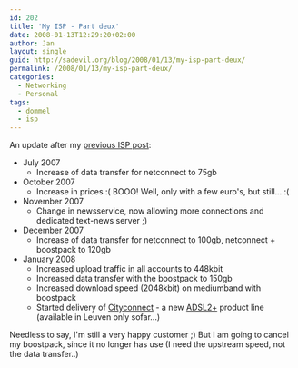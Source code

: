 ```yaml
---
id: 202
title: 'My ISP - Part deux'
date: 2008-01-13T12:29:20+02:00
author: Jan
layout: single
guid: http://sadevil.org/blog/2008/01/13/my-isp-part-deux/
permalink: /2008/01/13/my-isp-part-deux/
categories:
  - Networking
  - Personal
tags:
  - dommel
  - isp
---
```

An update after my [previous ISP post](https://kcore.org/2007/02/21/my-isp/):

  * July 2007 
      * Increase of data transfer for netconnect to 75gb
  * October 2007 
      * Increase in prices :( BOOO! Well, only with a few euro's, but still... :(
  * November 2007 
      * Change in newsservice, now allowing more connections and dedicated text-news server ;)
  * December 2007 
      * Increase of data transfer for netconnect to 100gb, netconnect + boostpack to 120gb
  * January 2008 
      * Increased upload traffic in all accounts to 448kbit
      * Increased data transfer with the boostpack to 150gb
      * Increased download speed (2048kbit) on mediumband with boostpack
      * Started delivery of [Cityconnect](http://www.dommel.be/nl/adsl/adsl2.php?cust=home) - a new [ADSL2+](http://en.wikipedia.org/wiki/Asymmetric_Digital_Subscriber_Line_2_Plus) product line (available in Leuven only sofar...)

Needless to say, I'm still a very happy customer ;) But I am going to cancel my boostpack, since it no longer has use (I need the upstream speed, not the data transfer..)